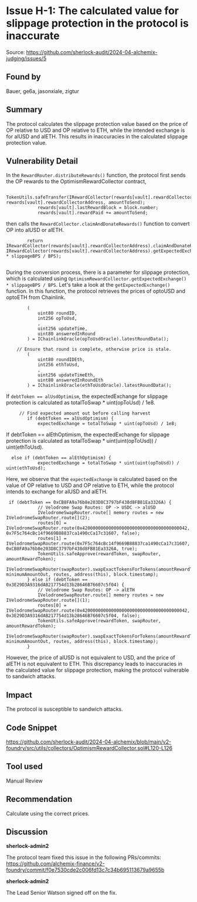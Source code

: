 # Issue H-1: The calculated value for slippage protection in the protocol is inaccurate 

Source: https://github.com/sherlock-audit/2024-04-alchemix-judging/issues/5 

## Found by 
Bauer, ge6a, jasonxiale, zigtur
## Summary


The protocol calculates the slippage protection value based on the price of OP relative to USD and OP relative to ETH, while the intended exchange is for alUSD and alETH. This results in inaccuracies in the calculated slippage protection value.

## Vulnerability Detail

In the `RewardRouter.distributeRewards()` function, the protocol first sends the OP rewards to the OptimismRewardCollector contract, 
```solidity
         TokenUtils.safeTransfer(IRewardCollector(rewards[vault].rewardCollectorAddress).rewardToken(), rewards[vault].rewardCollectorAddress, amountToSend);
            rewards[vault].lastRewardBlock = block.number;
            rewards[vault].rewardPaid += amountToSend;

```


then calls the `RewardCollector.claimAndDonateRewards()` function to convert OP into alUSD or alETH. 
```solidity
        return IRewardCollector(rewards[vault].rewardCollectorAddress).claimAndDonateRewards(vault, IRewardCollector(rewards[vault].rewardCollectorAddress).getExpectedExchange(vault) * slippageBPS / BPS);


```

During the conversion process, there is a parameter for slippage protection, which is calculated using `OptimismRewardCollector.getExpectedExchange() * slippageBPS / BPS`. Let's take a look at the `getExpectedExchange()` function. In this function, the protocol retrieves the prices of optoUSD and optoETH from Chainlink.

```solidity
        (
            uint80 roundID,
            int256 opToUsd,
            ,
            uint256 updateTime,
            uint80 answeredInRound
        ) = IChainlinkOracle(opToUsdOracle).latestRoundData();

```
```solidity
    // Ensure that round is complete, otherwise price is stale.
        (
            uint80 roundIDEth,
            int256 ethToUsd,
            ,
            uint256 updateTimeEth,
            uint80 answeredInRoundEth
        ) = IChainlinkOracle(ethToUsdOracle).latestRoundData();

```

 If `debtToken == alUsdOptimism`, the expectedExchange for slippage protection is calculated as totalToSwap * uint(opToUsd) / 1e8. 
```solidity
     // Find expected amount out before calling harvest
        if (debtToken == alUsdOptimism) {
            expectedExchange = totalToSwap * uint(opToUsd) / 1e8;

```

If debtToken == alEthOptimism, the expectedExchange for slippage protection is calculated as totalToSwap * uint(uint(opToUsd)) / uint(ethToUsd). 
```solidity
  else if (debtToken == alEthOptimism) {
            expectedExchange = totalToSwap * uint(uint(opToUsd)) / uint(ethToUsd);

```

Here, we observe that the `expectedExchange` is calculated based on the value of OP relative to USD and OP relative to ETH, while the protocol intends to exchange for alUSD and alETH. 
```solidity
 if (debtToken == 0xCB8FA9a76b8e203D8C3797bF438d8FB81Ea3326A) {
            // Velodrome Swap Routes: OP -> USDC -> alUSD
            IVelodromeSwapRouter.route[] memory routes = new IVelodromeSwapRouter.route[](2);
            routes[0] = IVelodromeSwapRouter.route(0x4200000000000000000000000000000000000042, 0x7F5c764cBc14f9669B88837ca1490cCa17c31607, false);
            routes[1] = IVelodromeSwapRouter.route(0x7F5c764cBc14f9669B88837ca1490cCa17c31607, 0xCB8FA9a76b8e203D8C3797bF438d8FB81Ea3326A, true);
            TokenUtils.safeApprove(rewardToken, swapRouter, amountRewardToken);
            IVelodromeSwapRouter(swapRouter).swapExactTokensForTokens(amountRewardToken, minimumAmountOut, routes, address(this), block.timestamp);
        } else if (debtToken == 0x3E29D3A9316dAB217754d13b28646B76607c5f04) {
            // Velodrome Swap Routes: OP -> alETH
            IVelodromeSwapRouter.route[] memory routes = new IVelodromeSwapRouter.route[](1);
            routes[0] = IVelodromeSwapRouter.route(0x4200000000000000000000000000000000000042, 0x3E29D3A9316dAB217754d13b28646B76607c5f04, false);
            TokenUtils.safeApprove(rewardToken, swapRouter, amountRewardToken);
            IVelodromeSwapRouter(swapRouter).swapExactTokensForTokens(amountRewardToken, minimumAmountOut, routes, address(this), block.timestamp);
        } 

```

However, the price of alUSD is not equivalent to USD, and the price of alETH is not equivalent to ETH. This discrepancy leads to inaccuracies in the calculated value for slippage protection, making the protocol vulnerable to sandwich attacks.

## Impact
The protocol is susceptible to sandwich attacks.


## Code Snippet
https://github.com/sherlock-audit/2024-04-alchemix/blob/main/v2-foundry/src/utils/collectors/OptimismRewardCollector.sol#L120-L126

## Tool used

Manual Review

## Recommendation
Calculate using the correct prices.





## Discussion

**sherlock-admin2**

The protocol team fixed this issue in the following PRs/commits:
https://github.com/alchemix-finance/v2-foundry/commit/f0e7530cde2c006fd13c7c34b695113679a9655b


**sherlock-admin2**

The Lead Senior Watson signed off on the fix.

